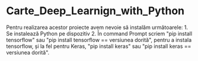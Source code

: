 # Carte_Deep_Learnign_with_Python

Pentru realizarea acestor proiecte avem nevoie să instalăm următoarele: 1. Se instalează Python pe dispozitiv 2. În command Prompt scriem "pip install tensorflow" sau "pip install tensorflow == versiunea dorită", pentru a instala tensorflow, și la fel pentru Keras, "pip install keras" sau "pip install keras == versiunea dorită".
